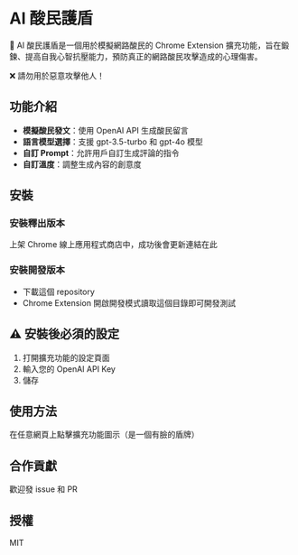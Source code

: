 # AI 酸民護盾

🔰 AI 酸民護盾是一個用於模擬網路酸民的 Chrome Extension 擴充功能，旨在鍛鍊、提高自我心智抗壓能力，預防真正的網路酸民攻擊造成的心理傷害。

❌ 請勿用於惡意攻擊他人！

## 功能介紹

- **模擬酸民發文**：使用 OpenAI API 生成酸民留言
- **語言模型選擇**：支援 gpt-3.5-turbo 和 gpt-4o 模型
- **自訂 Prompt**：允許用戶自訂生成評論的指令
- **自訂溫度**：調整生成內容的創意度

## 安裝

### 安裝釋出版本

上架 Chrome 線上應用程式商店中，成功後會更新連結在此

### 安裝開發版本

- 下載這個 repository
- Chrome Extension 開啟開發模式讀取這個目錄即可開發測試

## ⚠️ 安裝後必須的設定

1. 打開擴充功能的設定頁面
2. 輸入您的 OpenAI API Key
3. 儲存

## 使用方法

在任意網頁上點擊擴充功能圖示（是一個有臉的盾牌）

## 合作貢獻

歡迎發 issue 和 PR

## 授權

MIT
